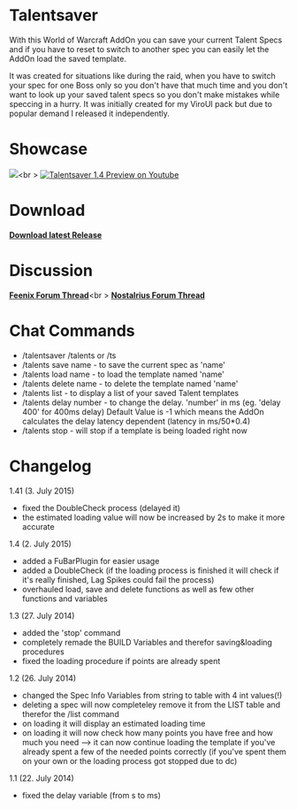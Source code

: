 # Talentsaver
With this World of Warcraft AddOn you can save your current Talent Specs and if you have to reset to switch to another spec you can easily let the AddOn load the saved template.

It was created for situations like during the raid, when you have to switch your spec for one Boss only so you don't have that much time and you don't want to look up your saved talent specs so you don't make mistakes while speccing in a hurry.
It was initially created for my ViroUI pack but due to popular demand I released it independently.

# Showcase
<img src="http://oi62.tinypic.com/1492lur.jpg"></img><br \>
[![Talentsaver 1.4 Preview on Youtube](http://i.imgur.com/aNjG5bV.png)](https://www.youtube.com/watch?v=8au61bMst10 "Talentsaver 1.4 Preview on Youtube")

# Download
<a href="https://github.com/MOUZU/Talentsaver/releases"><b>Download latest Release</b></a>

# Discussion
<a href="http://www.wow-one.com/forum/topic/82768-talentsaver/"><b>Feenix Forum Thread</b></a><br \>
<a href="https://forum.nostalrius.org/viewtopic.php?f=63&t=15429"><b>Nostalrius Forum Thread</b></a>

# Chat Commands
- /talentsaver /talents or /ts
- /talents save name - to save the current spec as 'name'
- /talents load name - to load the template named 'name'
- /talents delete name - to delete the template named 'name'
- /talents list - to display a list of your saved Talent templates
- /talents delay number - to change the delay. 'number' in ms (eg. 'delay 400' for 400ms delay)
    Default Value is -1 which means the AddOn calculates the delay latency dependent (latency in ms/50*0.4)
- /talents stop - will stop if a template is being loaded right now

# Changelog
1.41 (3. July 2015)
 - fixed the DoubleCheck process (delayed it)
 - the estimated loading value will now be increased by 2s to make it more accurate

1.4 (2. July 2015)
 - added a FuBarPlugin for easier usage
 - added a DoubleCheck (if the loading process is finished it will check if it's really finished, Lag Spikes could fail the process)
 - overhauled load, save and delete functions as well as few other functions and variables

1.3 (27. July 2014)
- added the 'stop' command
- completely remade the BUILD Variables and therefor saving&loading procedures
- fixed the loading procedure if points are already spent

1.2 (26. July 2014)
- changed the Spec Info Variables from string to table with 4 int values(!)
- deleting a spec will now completeley remove it from the LIST table and therefor the /list command
- on loading it will display an estimated loading time
- on loading it will now check how many points you have free and how much you need
--> it can now continue loading the template if you've already spent a few of the needed points correctly
(if you've spent them on your own or the loading process got stopped due to dc)

1.1 (22. July 2014)
- fixed the delay variable (from s to ms)

